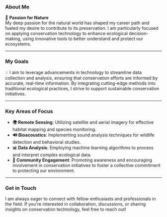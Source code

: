 ### About Me

🌿 **Passion for Nature**  
My deep passion for the natural world has shaped my career path and fueled my desire to contribute to its preservation. I am particularly focused on applying conservation technology to enhance ecological decision-making, using innovative tools to better understand and protect our ecosystems.

---

### My Goals

💡 I aim to leverage advancements in technology to streamline data collection and analysis, ensuring that conservation efforts are informed by accurate, real-time information. By integrating cutting-edge methods into traditional ecological practices, I strive to support sustainable conservation initiatives.

---

### Key Areas of Focus

- **🌍 Remote Sensing**: Utilizing satellite and aerial imagery for effective habitat mapping and species monitoring.
- **🔊 Bioacoustics**: Implementing sound analysis techniques for wildlife detection and behavioral studies.
- **📊 Data Analysis**: Employing machine learning algorithms to process and interpret complex ecological data.
- **🤝 Community Engagement**: Promoting awareness and encouraging involvement in conservation initiatives to foster a collective commitment to protecting our environment.

---

### Get in Touch

I am always eager to connect with fellow enthusiasts and professionals in the field. If you're interested in collaboration, discussions, or sharing insights on conservation technology, feel free to reach out!
